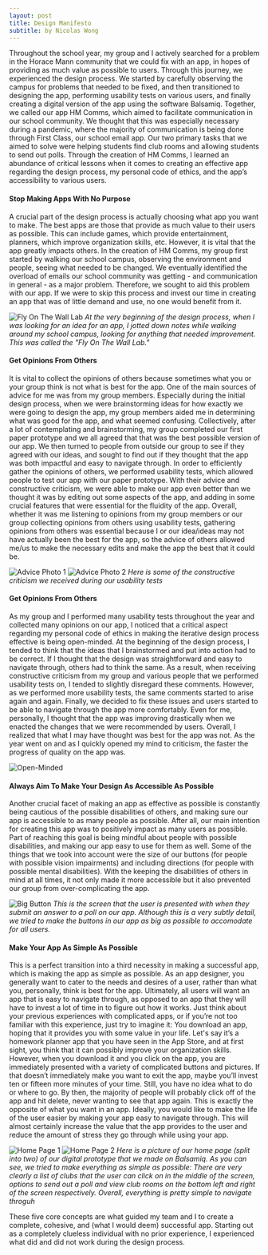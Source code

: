 ```yaml
---
layout: post
title: Design Manifesto
subtitle: by Nicolas Wong
---
```


Throughout the school year, my group and I actively searched for a problem in the Horace Mann community that we could fix with an app, in hopes of providing as much value as possible to users. Through this journey, we experienced the design process.  We started by carefully observing the campus for problems that needed to be fixed, and then transitioned to designing the app, performing usability tests on various users, and finally creating a digital version of the app using the software Balsamiq. Together, we called our app HM Comms, which aimed to facilitate communication in our school community. We thought that this was especially necessary during a pandemic, where the majority of communication is being done through First Class, our school email app. Our two primary tasks that we aimed to solve were helping students find club rooms and allowing students to send out polls. Through the creation of HM Comms, I learned an abundance of critical lessons when it comes to creating an effective app regarding the design process, my personal code of ethics, and the app’s accessibility to various users.  

#### **Stop Making Apps With No Purpose**

A crucial part of the design process is actually choosing what app you want to make. The best apps are those that provide as much value to their users as possible. This can include games, which provide entertainment, planners, which improve organization skills, etc. However, it is vital that the app greatly impacts others. In the creation of HM Comms, my group first started by walking our school campus, observing the environment and people, seeing what needed to be changed. We eventually identified the overload of emails our school community was getting - and communication in general - as a major problem. Therefore, we sought to aid this problem with our app. If we were to skip this process and invest our time in creating an app that was of little demand and use, no one would benefit from it. 

![Fly On The Wall Lab](https://raw.githubusercontent.com/NickWong200534/NickWong200534.github.io/master/img/Screen%20Shot%202021-05-29%20at%209.54.49%20PM.png)
_At the very beginning of the design process, when I was looking for an idea for an app, I jotted down notes while walking around my school campus, looking for anything that needed improvement. This was called the "Fly On The Wall Lab."_

#### **Get Opinions From Others**

It is vital to collect the opinions of others because sometimes what you or your group think is not what is best for the app. One of the main sources of advice for me was from my group members. Especially during the initial design process, when we were brainstorming ideas for how exactly we were going to design the app, my group members aided me in determining what was good for the app, and what seemed confusing. Collectively, after a lot of contemplating and brainstorming, my group completed our first paper prototype and we all agreed that that was the best possible version of our app. We then turned to people from outside our group to see if they agreed with our ideas, and sought to find out if they thought that the app was both impactful and easy to navigate through. In order to efficiently gather the opinions of others, we performed usability tests, which allowed people to test our app with our paper prototype. With their advice and constructive criticism, we were able to make our app even better than we thought it was by editing out some aspects of the app, and adding in some crucial features that were essential for the fluidity of the app. Overall, whether it was me listening to opinions from my group members or our group collecting opinions from others using usability tests, gathering opinions from others was essential because I or our idea/ideas may not have actually been the best for the app, so the advice of others allowed me/us to make the necessary edits and make the app the best that it could be. 

![Advice Photo 1](https://raw.githubusercontent.com/NickWong200534/NickWong200534.github.io/master/img/Screen%20Shot%202021-05-29%20at%2010.00.05%20PM.png)
![Advice Photo 2](https://raw.githubusercontent.com/NickWong200534/NickWong200534.github.io/master/img/Screen%20Shot%202021-05-29%20at%2010.00.14%20PM.png)
_Here is some of the constructive criticism we received during our usability tests_

#### **Get Opinions From Others**

As my group and I performed many usability tests throughout the year and collected many opinions on our app, I noticed that a critical aspect regarding my personal code of ethics  in making the iterative design process effective is being open-minded. At the beginning of the design process, I tended to think that the ideas that I brainstormed and put into action had to be correct. If I thought that the design was straightforward and easy to navigate through, others had to think the same. As a result, when receiving constructive criticism from my group and various people that we performed usability tests on, I tended to slightly disregard these comments. However, as we performed more usability tests, the same comments started to arise again and again. Finally, we decided to fix these issues and users started to be able to navigate through the app more comfortably. Even for me, personally, I thought that the app was improving drastically when we enacted the changes that we were recommended by users. Overall, I realized that what I may have thought was best for the app was not. As the year went on and as I quickly opened my mind to criticism, the faster the progress of quality on the app was.

![Open-Minded](https://raw.githubusercontent.com/NickWong200534/NickWong200534.github.io/master/img/Screen%20Shot%202021-05-29%20at%209.42.31%20PM.png)

#### **Always Aim To Make Your Design As Accessible As Possible**

Another crucial facet of making an app as effective as possible is constantly being cautious of the possible disabilities of others, and making sure our app is accessible to as many people as possible. After all, our main intention for creating this app was to positively impact as many users as possible. Part of reaching this goal is being mindful about people with possible disabilities, and making our app easy to use for them as well. Some of the things that we took into account were the size of our buttons (for people with possible vision impairments) and including directions (for people with possible mental disabilities). With the keeping the disabilities of others in mind at all times, it not only made it more accessible but it also prevented our group from over-complicating the app. 

![Big Button](https://raw.githubusercontent.com/NickWong200534/NickWong200534.github.io/master/img/Screen%20Shot%202021-05-29%20at%2010.15.13%20PM.png)
_This is the screen that the user is presented with when they submit an answer to a poll on our app. Although this is a very subtly detail, we tried to make the buttons in our app as big as possible to accomodate for all users._

#### **Make Your App As Simple As Possible**

This is a perfect transition into a third necessity in making a successful app, which is making the app as simple as possible. As an app designer, you generally want to cater to the needs and desires of a user, rather than what you, personally, think is best for the app. Ultimately, all users will want an app that is easy to navigate through, as opposed to an app that they will have to invest a lot of time in to figure out how it works. Just think about your previous experiences with complicated apps, or if you’re not too familiar with this experience, just try to imagine it: You download an app, hoping that it provides you with some value in your life. Let's say it’s a homework planner app that you have seen in the App Store, and at first sight, you think that it can possibly improve your organization skills. However, when you download it and you click on the app, you are immediately presented with a variety of complicated buttons and pictures. If that doesn’t immediately make you want to exit the app, maybe you’ll invest ten or fifteen more minutes of your time. Still, you have no idea what to do or where to go. By then, the majority of people will probably click off of the app and hit delete, never wanting to see that app again. This is exactly the opposite of what you want in an app. Ideally, you would like to make the life of the user easier by making your app easy to navigate through. This will almost certainly increase the value that the app provides to the user and reduce the amount of stress they go through while using your app. 

![Home Page 1](https://raw.githubusercontent.com/NickWong200534/NickWong200534.github.io/master/img/Screen%20Shot%202021-05-29%20at%2010.09.43%20PM.png)
![Home Page 2](https://raw.githubusercontent.com/NickWong200534/NickWong200534.github.io/master/img/Screen%20Shot%202021-05-29%20at%2010.09.54%20PM.png)
_Here is a picture of our home page (split into two) of our digital prototype that we made on Balsamiq. As you can see, we tried to make everything as simple as possible: There are very clearly a list of clubs that the user can click on in the middle of the screen, options to send out a poll and view club rooms on the bottom left and right of the screen respectively. Overall, everything is pretty simple to navigate throguh_

These five core concepts are what guided my team and I to create a complete, cohesive, and (what I would deem) successful app. Starting out as a completely clueless individual with no prior experience, I experienced what did and did not work during the design process. 


